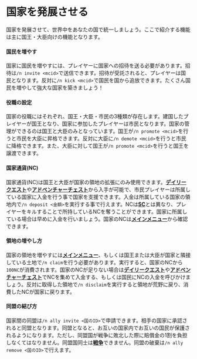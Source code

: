# 国家を発展させる
国家を発展させて、世界中をあなたの国で統一しましょう。ここで紹介する機能は主に国王・大臣向けの機能となります。

#### 国民を増やす

国家に国民を増やすには、プレイヤーに国家への招待を送る必要があります。招待は```/n invite <mcid>```で送信できます。招待が受託されると、プレイヤーは国民となります。反対に```/n kick <mcid>```で国民を国から追放できます。たくさん国民を増やして強大な国家を築きましょう！

#### 役職の設定

国家の役職にはそれぞれ、国王・大臣・市民の3種類が存在します。建国したプレイヤーが国王となり、国家に参加したプレイヤーは市民となります。国家の管理ができるのは国王と大臣のみとなっています。国王が```/n promote <mcid>```を行うと市民を大臣に昇格できます。反対に大臣に```/n demote <mcid>```を行うと市民に降格できます。また、大臣に対して国王が```/n promote <mcid>```を行うと国王を譲渡できます。

#### 国家通貨(NC)

国家通貨(NC)は国王と大臣が国家の領地の拡張にのみ使用できます。[**デイリークエスト**](/guide/dailyquest)や[**アドベンチャーチェスト**](/guide/adventurechest)から入手が可能で、市民プレイヤーは所属している国家に入金を行う事で国家を支援できます。入金は所属している国家の領地内で```/n deposit <金額>```を実行する事で行えます。NCは[**SC**](/guide/currency)とは異なり、プレイヤーをキルすることで所持しているNCを奪うことができます。国家に所属している場合は早めに入金を行いましょう。国家のNCは[**メインメニュー**](/guide/menu)から確認できます。

#### 領地の増やし方

国家の領地を増やすには[**メインメニュー**](/guide/menu)、もしくは国王または大臣が国家と隣接している土地で```/n claim```を行う必要があります。実行すると、国家のNCから```100NC```が消費されます。国家のNCが足りない場合は[**デイリークエスト**](/guide/dailyquest)や[**アドベンチャーチェスト**](/guide/adventurechest)でNCを集めて入金する、もしくは国民にNCの入金を呼びかけましょう。反対に取得した領地で```/n disclaim```を実行すると領地が荒野に戻り、消費したNCが国家に戻ります。

#### 同盟の結び方

国家間の同盟は```/n ally invite <国のID>```で申請できます。相手の国家に承認されると同盟となります。同盟となると、お互いの国家内でお互いの国民が保護されるようになります。ただし、同盟国が戦争に敗北した際に賠償金の1割を負担しなくてはなりません。同盟国同士は[**戦争**](/guide/war)できません。同盟の破棄は```/n ally remove <国のID>```で行えます。
